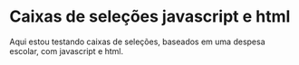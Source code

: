 # Caixas de seleções javascript e html
Aqui estou testando caixas de seleções, baseados em uma despesa escolar, com javascript e html.
